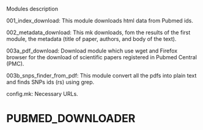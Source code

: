 Modules description

001_index_download:
This module downloads html data from Pubmed ids.

002_metadata_download:
This mk downloads, fom the results of the first module, the metadata (title of paper, authors, and body of the text).

003a_pdf_download:
Download module which use wget and Firefox browser for the download of scientific papers registered in Pubmed Central (PMC).


003b_snps_finder_from_pdf:
This module convert all the pdfs into plain text and finds SNPs ids (rs) using grep.

config.mk:
Necessary URLs.
# PUBMED_DOWNLOADER
